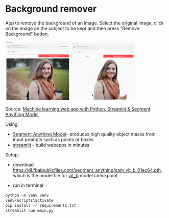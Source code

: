 # Background remover

App to remove the background of an image. Select the original image, click on the image on the subject to be kept and then press "Remove Background" button.

<p float="left">
  <img src="img/orginal.png" width="40%" />
  <img src="img/background-removed.png" width="40%" /> 
</p>


Source: [Machine learning web app with Python, Streamlit & Segment Anything Model](https://www.youtube.com/watch?v=W8OvdQPL7lk)

Using:
- [Segment Anything Model](https://github.com/facebookresearch/segment-anything)- produces high quality object masks from input prompts such as points or boxes
- [streamlit](https://github.com/streamlit/streamlit) - build webapps in minutes


Setup:

- download https://dl.fbaipublicfiles.com/segment_anything/sam_vit_b_01ec64.pth, which is the model file for [vit_b](https://github.com/facebookresearch/segment-anything?tab=readme-ov-file#model-checkpoints) model checkpoint

- run in terminal
```
python -m venv venv
venv\Scripts\activate
pip install -r requirements.txt
streamlit run main.py
```